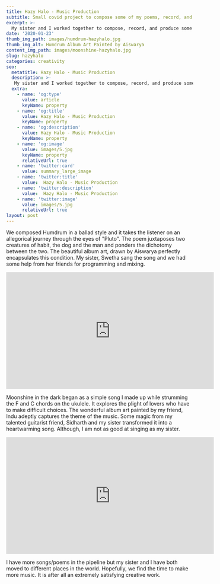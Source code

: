 ```yaml
---
title: Hazy Halo - Music Production
subtitle: Small covid project to compose some of my poems, record, and produce music.
excerpt: >-
  My sister and I worked together to compose, record, and produce some of my poems during the 2020 covid lockdown. We had a ukulele, a small recording setup, a laptop, and some help from friends.
date: '2020-01-23'
thumb_img_path: images/humdrum-hazyhalo.jpg
thumb_img_alt: Humdrum Album Art Painted by Aiswarya
content_img_path: images/moonshine-hazyhalo.jpg
slug: hazyhalo
categories: creativity
seo:
  metatitle: Hazy Halo - Music Production
  description: >-
   My sister and I worked together to compose, record, and produce some of my poems during the 2020 covid lockdown. We had a ukulele, a small recording setup, a laptop, and some help from friends.
  extra:
    - name: 'og:type'
      value: article
      keyName: property
    - name: 'og:title'
      value: Hazy Halo - Music Production
      keyName: property
    - name: 'og:description'
      value: Hazy Halo - Music Production
      keyName: property
    - name: 'og:image'
      value: images/5.jpg
      keyName: property
      relativeUrl: true
    - name: 'twitter:card'
      value: summary_large_image
    - name: 'twitter:title'
      value:  Hazy Halo - Music Production
    - name: 'twitter:description'
      value:  Hazy Halo - Music Production
    - name: 'twitter:image'
      value: images/5.jpg
      relativeUrl: true
layout: post
---
```


We composed Humdrum in a ballad style and it takes the listener on an allegorical journey through the eyes of "Pluto". The poem juxtaposes two creatures of habit, the dog and the man and ponders the dichotomy between the two. The beautiful album art, drawn by Aiswarya perfectly encapsulates this condition. My sister, Swetha sang the song and we had some help from her friends for programming and mixing. 

<p>
<iframe width="560" height="315" src="https://www.youtube.com/embed/DnuQBEYJyHg" title="YouTube video player" frameborder="0" allow="accelerometer; autoplay; clipboard-write; encrypted-media; gyroscope; picture-in-picture" allowfullscreen></iframe>
</p>

Moonshine in the dark began as a simple song I made up while strumming the F and C chords on the ukulele. It explores the plight of lovers who have to make difficult choices. The wonderful album art painted by my friend, Indu adeptly captures the theme of the music. Some magic from my talented guitarist friend, Sidharth and my sister transformed it into a heartwarming song. Although, I am not as good at singing as my sister. 

<P>
<iframe width="560" height="315" src="https://www.youtube.com/embed/G0kt-sQhEZs" title="YouTube video player" frameborder="0" allow="accelerometer; autoplay; clipboard-write; encrypted-media; gyroscope; picture-in-picture" allowfullscreen></iframe>
</p>

I have more songs/poems in the pipeline but my sister and I have both moved to different places in the world. Hopefully, we find the time to make more music. It is after all an extremely satisfying creative work.
